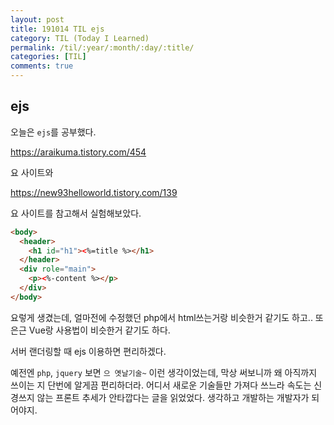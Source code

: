 ```yaml
---
layout: post
title: 191014 TIL ejs
category: TIL (Today I Learned)
permalink: /til/:year/:month/:day/:title/
categories: [TIL]
comments: true
---
```


## **ejs**

오늘은 `ejs`를 공부했다. 

https://araikuma.tistory.com/454 

요 사이트와 

https://new93helloworld.tistory.com/139

요 사이트를 참고해서 실험해보았다. 


```html
<body> 
  <header> 
    <h1 id="h1"><%=title %></h1> 
  </header> 
  <div role="main"> 
    <p><%-content %></p> 
  </div>
</body>
```

요렇게 생겼는데, 얼마전에 수정했던 php에서 html쓰는거랑 비슷한거 같기도 하고.. 
또 은근 Vue랑 사용법이 비슷한거 같기도 하다. 

서버 랜더링할 때 ejs 이용하면 편리하겠다. 

예전엔 `php`, `jquery` 보면 `으 옛날기술~` 이런 생각이었는데, 막상 써보니까 왜 아직까지 쓰이는 지 단번에 알게끔 편리하더라. 어디서 새로운 기술들만 가져다 쓰느라 속도는 신경쓰지 않는 프론트 추세가 안타깝다는 글을 읽었었다. 생각하고 개발하는 개발자가 되어야지. 
